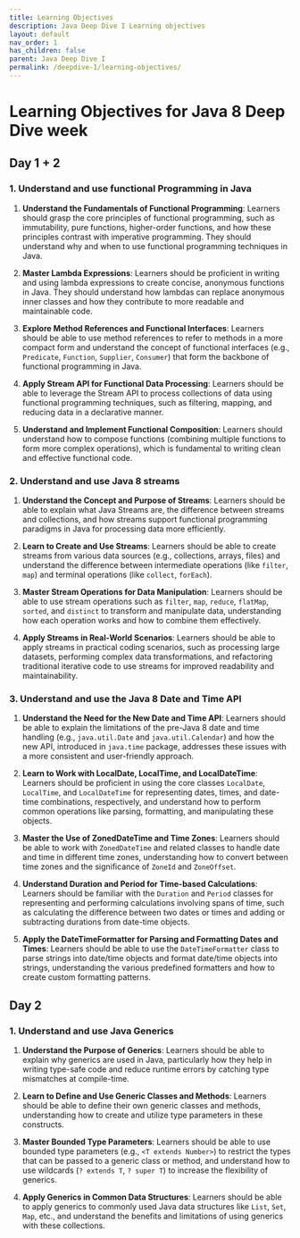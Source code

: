 ```yaml
---
title: Learning Objectives
description: Java Deep Dive I Learning objectives
layout: default
nav_order: 1
has_children: false
parent: Java Deep Dive I
permalink: /deepdive-1/learning-objectives/
---
```


# Learning Objectives for Java 8 Deep Dive week

## Day 1 + 2

### 1. Understand and use functional Programming in Java

 1. **Understand the Fundamentals of Functional Programming**: Learners should grasp the core principles of functional programming, such as immutability, pure functions, higher-order functions, and how these principles contrast with imperative programming. They should understand why and when to use functional programming techniques in Java.

 2. **Master Lambda Expressions**: Learners should be proficient in writing and using lambda expressions to create concise, anonymous functions in Java. They should understand how lambdas can replace anonymous inner classes and how they contribute to more readable and maintainable code.

 3. **Explore Method References and Functional Interfaces**: Learners should be able to use method references to refer to methods in a more compact form and understand the concept of functional interfaces (e.g., `Predicate`, `Function`, `Supplier`, `Consumer`) that form the backbone of functional programming in Java.

 4. **Apply Stream API for Functional Data Processing**: Learners should be able to leverage the Stream API to process collections of data using functional programming techniques, such as filtering, mapping, and reducing data in a declarative manner.

 5. **Understand and Implement Functional Composition**: Learners should understand how to compose functions (combining multiple functions to form more complex operations), which is fundamental to writing clean and effective functional code.

### 2. Understand and use Java 8 streams

1. **Understand the Concept and Purpose of Streams**: Learners should be able to explain what Java Streams are, the difference between streams and collections, and how streams support functional programming paradigms in Java for processing data more efficiently.

2. **Learn to Create and Use Streams**: Learners should be able to create streams from various data sources (e.g., collections, arrays, files) and understand the difference between intermediate operations (like `filter`, `map`) and terminal operations (like `collect`, `forEach`).

3. **Master Stream Operations for Data Manipulation**: Learners should be able to use stream operations such as `filter`, `map`, `reduce`, `flatMap`, `sorted`, and `distinct` to transform and manipulate data, understanding how each operation works and how to combine them effectively.

4. **Apply Streams in Real-World Scenarios**: Learners should be able to apply streams in practical coding scenarios, such as processing large datasets, performing complex data transformations, and refactoring traditional iterative code to use streams for improved readability and maintainability.

### 3. Understand and use the Java 8 Date and Time API

1. **Understand the Need for the New Date and Time API**: Learners should be able to explain the limitations of the pre-Java 8 date and time handling (e.g., `java.util.Date` and `java.util.Calendar`) and how the new API, introduced in `java.time` package, addresses these issues with a more consistent and user-friendly approach.

2. **Learn to Work with LocalDate, LocalTime, and LocalDateTime**: Learners should be proficient in using the core classes `LocalDate`, `LocalTime`, and `LocalDateTime` for representing dates, times, and date-time combinations, respectively, and understand how to perform common operations like parsing, formatting, and manipulating these objects.

3. **Master the Use of ZonedDateTime and Time Zones**: Learners should be able to work with `ZonedDateTime` and related classes to handle date and time in different time zones, understanding how to convert between time zones and the significance of `ZoneId` and `ZoneOffset`.

4. **Understand Duration and Period for Time-based Calculations**: Learners should be familiar with the `Duration` and `Period` classes for representing and performing calculations involving spans of time, such as calculating the difference between two dates or times and adding or subtracting durations from date-time objects.

5. **Apply the DateTimeFormatter for Parsing and Formatting Dates and Times**: Learners should be able to use the `DateTimeFormatter` class to parse strings into date/time objects and format date/time objects into strings, understanding the various predefined formatters and how to create custom formatting patterns.

## Day 2

### 1. Understand and use Java Generics

1. **Understand the Purpose of Generics**: Learners should be able to explain why generics are used in Java, particularly how they help in writing type-safe code and reduce runtime errors by catching type mismatches at compile-time.

2. **Learn to Define and Use Generic Classes and Methods**: Learners should be able to define their own generic classes and methods, understanding how to create and utilize type parameters in these constructs.

3. **Master Bounded Type Parameters**: Learners should be able to use bounded type parameters (e.g., `<T extends Number>`) to restrict the types that can be passed to a generic class or method, and understand how to use wildcards (`? extends T`, `? super T`) to increase the flexibility of generics.

4. **Apply Generics in Common Data Structures**: Learners should be able to apply generics to commonly used Java data structures like `List`, `Set`, `Map`, etc., and understand the benefits and limitations of using generics with these collections.
